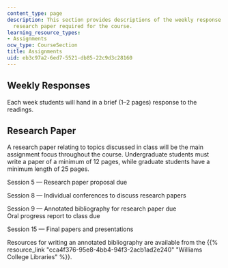 ```yaml
---
content_type: page
description: This section provides descriptions of the weekly response papers and
  research paper required for the course.
learning_resource_types:
- Assignments
ocw_type: CourseSection
title: Assignments
uid: eb3c97a2-6ed7-5521-db85-22c9d3c28160
---
```


Weekly Responses
----------------

Each week students will hand in a brief (1–2 pages) response to the readings.

Research Paper
--------------

A research paper relating to topics discussed in class will be the main assignment focus throughout the course. Undergraduate students must write a paper of a minimum of 12 pages, while graduate students have a minimum length of 25 pages.

Session 5 — Research paper proposal due

Session 8 — Individual conferences to discuss research papers

Session 9 — Annotated bibliography for research paper due  
Oral progress report to class due

Session 15 — Final papers and presentations

Resources for writing an annotated bibliography are available from the {{% resource_link "cca4f376-95e8-4bb4-94f3-2acb1ad2e240" "Williams College Libraries" %}}.